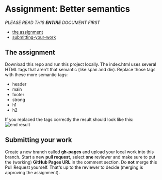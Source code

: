 # Assignment: Better semantics

*PLEASE READ THIS **ENTIRE** DOCUMENT FIRST*

* [the assignment](#the-assignment)
* [submitting-your-work](#submitting-your-work)


## The assignment

Download this repo and run this project locally. The index.html uses several HTML tags that aren't that semantic (like span and div). Replace those tags with these more semantic tags:

- header
- main
- footer
- strong
- h1
- h2

If you replaced the tags correctly the result should look like this:
![end result](/assignment/endresult.png)

## Submitting your work
Create a new branch called **gh-pages** and upload your local work into this branch.
Start a new **pull request**, select **one** reviewer and make sure to put the (working) **GitHub Pages URL** in the comment section. Do **not** merge this Pull Request yourself. That's up to the reviewer to decide (merging is approving the assignment).
